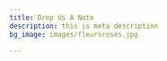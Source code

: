 ```yaml
---
title: Drop Us A Note
description: this is meta description
bg_image: images/fleursroses.jpg

---
```

